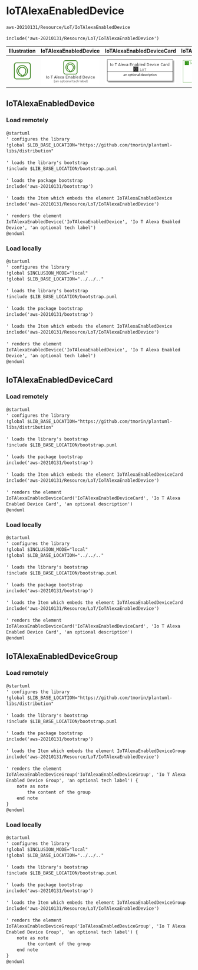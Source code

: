 # IoTAlexaEnabledDevice


```text
aws-20210131/Resource/LoT/IoTAlexaEnabledDevice
```

```text
include('aws-20210131/Resource/LoT/IoTAlexaEnabledDevice')
```



| Illustration | IoTAlexaEnabledDevice | IoTAlexaEnabledDeviceCard | IoTAlexaEnabledDeviceGroup |
| :---: | :---: | :---: | :---: |
| ![illustration for Illustration](../../../aws-20210131/Resource/LoT/IoTAlexaEnabledDevice.png) | ![illustration for IoTAlexaEnabledDevice](../../../aws-20210131/Resource/LoT/IoTAlexaEnabledDevice.Local.png) | ![illustration for IoTAlexaEnabledDeviceCard](../../../aws-20210131/Resource/LoT/IoTAlexaEnabledDeviceCard.Local.png) | ![illustration for IoTAlexaEnabledDeviceGroup](../../../aws-20210131/Resource/LoT/IoTAlexaEnabledDeviceGroup.Local.png) |




## IoTAlexaEnabledDevice

### Load remotely
```plantuml
@startuml
' configures the library
!global $LIB_BASE_LOCATION="https://github.com/tmorin/plantuml-libs/distribution"

' loads the library's bootstrap
!include $LIB_BASE_LOCATION/bootstrap.puml

' loads the package bootstrap
include('aws-20210131/bootstrap')

' loads the Item which embeds the element IoTAlexaEnabledDevice
include('aws-20210131/Resource/LoT/IoTAlexaEnabledDevice')

' renders the element
IoTAlexaEnabledDevice('IoTAlexaEnabledDevice', 'Io T Alexa Enabled Device', 'an optional tech label')
@enduml
```

### Load locally
```plantuml
@startuml
' configures the library
!global $INCLUSION_MODE="local"
!global $LIB_BASE_LOCATION="../../.."

' loads the library's bootstrap
!include $LIB_BASE_LOCATION/bootstrap.puml

' loads the package bootstrap
include('aws-20210131/bootstrap')

' loads the Item which embeds the element IoTAlexaEnabledDevice
include('aws-20210131/Resource/LoT/IoTAlexaEnabledDevice')

' renders the element
IoTAlexaEnabledDevice('IoTAlexaEnabledDevice', 'Io T Alexa Enabled Device', 'an optional tech label')
@enduml
```

## IoTAlexaEnabledDeviceCard

### Load remotely
```plantuml
@startuml
' configures the library
!global $LIB_BASE_LOCATION="https://github.com/tmorin/plantuml-libs/distribution"

' loads the library's bootstrap
!include $LIB_BASE_LOCATION/bootstrap.puml

' loads the package bootstrap
include('aws-20210131/bootstrap')

' loads the Item which embeds the element IoTAlexaEnabledDeviceCard
include('aws-20210131/Resource/LoT/IoTAlexaEnabledDevice')

' renders the element
IoTAlexaEnabledDeviceCard('IoTAlexaEnabledDeviceCard', 'Io T Alexa Enabled Device Card', 'an optional description')
@enduml
```

### Load locally
```plantuml
@startuml
' configures the library
!global $INCLUSION_MODE="local"
!global $LIB_BASE_LOCATION="../../.."

' loads the library's bootstrap
!include $LIB_BASE_LOCATION/bootstrap.puml

' loads the package bootstrap
include('aws-20210131/bootstrap')

' loads the Item which embeds the element IoTAlexaEnabledDeviceCard
include('aws-20210131/Resource/LoT/IoTAlexaEnabledDevice')

' renders the element
IoTAlexaEnabledDeviceCard('IoTAlexaEnabledDeviceCard', 'Io T Alexa Enabled Device Card', 'an optional description')
@enduml
```

## IoTAlexaEnabledDeviceGroup

### Load remotely
```plantuml
@startuml
' configures the library
!global $LIB_BASE_LOCATION="https://github.com/tmorin/plantuml-libs/distribution"

' loads the library's bootstrap
!include $LIB_BASE_LOCATION/bootstrap.puml

' loads the package bootstrap
include('aws-20210131/bootstrap')

' loads the Item which embeds the element IoTAlexaEnabledDeviceGroup
include('aws-20210131/Resource/LoT/IoTAlexaEnabledDevice')

' renders the element
IoTAlexaEnabledDeviceGroup('IoTAlexaEnabledDeviceGroup', 'Io T Alexa Enabled Device Group', 'an optional tech label') {
    note as note
        the content of the group
    end note
}
@enduml
```

### Load locally
```plantuml
@startuml
' configures the library
!global $INCLUSION_MODE="local"
!global $LIB_BASE_LOCATION="../../.."

' loads the library's bootstrap
!include $LIB_BASE_LOCATION/bootstrap.puml

' loads the package bootstrap
include('aws-20210131/bootstrap')

' loads the Item which embeds the element IoTAlexaEnabledDeviceGroup
include('aws-20210131/Resource/LoT/IoTAlexaEnabledDevice')

' renders the element
IoTAlexaEnabledDeviceGroup('IoTAlexaEnabledDeviceGroup', 'Io T Alexa Enabled Device Group', 'an optional tech label') {
    note as note
        the content of the group
    end note
}
@enduml
```

